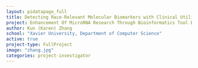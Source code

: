```yaml
---
layout: pidatapage_full
title: Detecting Race-Relevant Molecular Biomarkers with Clinical Utilities Using Multi- Omics Data Across Tumor Types
project: Enhancement Of MicroRNA Research Through Bioinformatics Tool Development
author: Kun (Karen) Zhang
school: "Xavier University, Department of Computer Science"
active: true
project-type: FullProject
image: "zhang.jpg"
categories: project-investigator
---
```

